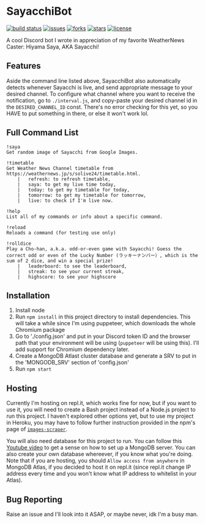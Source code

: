 # **SayacchiBot** #

[![build status](https://github.com/goodudetheboy/SayacchiBot/actions/workflows/node.js.yml/badge.svg)](https://github.com/goodudetheboy/SayacchiBot/actions)
[![issues](https://img.shields.io/github/issues/goodudetheboy/SayacchiBot)](https://github.com/goodudetheboy/SayacchiBot/issues)
[![forks](https://img.shields.io/github/forks/goodudetheboy/SayacchiBot)](https://github.com/goodudetheboy/SayacchiBot/network/members)
[![stars](https://img.shields.io/github/stars/goodudetheboy/SayacchiBot)](https://github.com/goodudetheboy/SayacchiBot/stargazers)
[![license](https://img.shields.io/github/license/goodudetheboy/SayacchiBot)](https://github.com/goodudetheboy/SayacchiBot/blob/main/LICENSE)

A cool Discord bot I wrote in appreciation of my favorite WeatherNews Caster: Hiyama Saya, AKA Sayacchi!

## Features ##

Aside the command line listed above, SayacchiBot also automatically detects whenever Sayacchi is live, and send appropriate message to your desired channel. To configure what channel where you want to receive the notification, go to `./interval.js`, and copy-paste your desired channel id in the `DESIRED_CHANNEL_ID` const. There's no error checking for this yet, so you HAVE to put something in there, or else it won't work lol.

## Full Command List ##

```
!saya
Get random image of Sayacchi from Google Images.

!timetable
Get Weather News Channel timetable from https://weathernews.jp/s/solive24/timetable.html.
    |   refresh: to refresh timetable,
    |   saya: to get my live time today,
    |   today: to get my timetable for today,
    |   tomorrow: to get my timetable for tomorrow,
    |   live: to check if I'm live now.

!help
List all of my commands or info about a specific command.

!reload
Reloads a command (for testing use only)

!rolldice
Play a Cho-han, a.k.a. odd-or-even game with Sayacchi! Guess the correct odd or even of the Lucky Number (ラッキーナンバー）, which is the sum of 2 dice, and win a special prize!
    |   leaderboard: to see the leaderboard,
    |   streak: to see your current streak,
    |   highscore: to see your highscore
```

## Installation ##

1. Install node
2. Run `npm install` in this project directory to install dependencies. This will take a while since I'm using puppeteer, which downloads the whole Chromium package
3. Go to './config.json' and put in your Discord token ID and the browser path that your environment will be using (`puppeteer` will be using this). I'll add support for Chromium dependency later.
4. Create a MongoDB Atlast cluster database and generate a SRV to put in the 'MONGODB_SRV' section of 'config.json'
5. Run `npm start`

## Hosting ##

Currently I'm hosting on repl.it, which works fine for now, but if you want to use it, you will need to create a Bash project instead of a Node.js project to run this project.
I haven't explored other options yet, but to use my project in Heroku, you may have to follow further instruction provided in the npm's page of [`images-scraper`](https://www.npmjs.com/package/images-scraper).

You will also need database for this project to run. You can follow this [Youtube video](https://www.youtube.com/watch?v=8no3SktqagY) to get a sense on how to set up a MongoDB server. You can also create your own database whereever, if you know what you're doing. Note that if you are hosting, you should `Allow access from anywhere` in MongoDB Atlas, if you decided to host it on repl.it (since repl.it change IP address every time and you won't know what IP address to whitelist in your Atlas).

## Bug Reporting ##

Raise an issue and I'll look into it ASAP, or maybe never, idk I'm a busy man.

